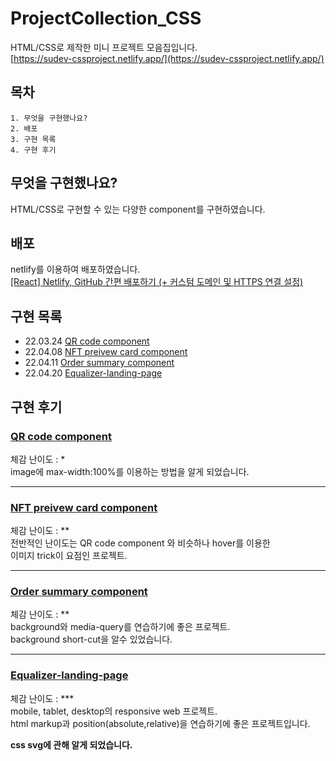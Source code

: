 # ProjectCollection_CSS

HTML/CSS로 제작한 미니 프로젝트 모음집입니다.  
[https://sudev-cssproject.netlify.app/](https://sudev-cssproject.netlify.app/)

## 목차

```
1. 무엇을 구현했나요?
2. 배포
3. 구현 목록
4. 구현 후기
```

## 무엇을 구현했나요?

HTML/CSS로 구현할 수 있는 다양한 component를 구현하였습니다.

## 배포

netlify를 이용하여 배포하였습니다.  
[[React] Netlify, GitHub 간편 배포하기 (+ 커스텀 도메인 및 HTTPS 연결 설정)](https://it-eldorado.tistory.com/129)

## 구현 목록

- 22.03.24 [QR code component](https://sudev-cssproject.netlify.app/component/qr_code/index.html)
- 22.04.08 [NFT preivew card component](https://sudev-cssproject.netlify.app/component/nft-preview-card/index.html)
- 22.04.11 [Order summary component](https://sudev-cssproject.netlify.app/component/order-summary-component/index.html)
- 22.04.20 [Equalizer-landing-page](https://sudev-cssproject.netlify.app/component/equalizer-landing-page/index.html)

## 구현 후기

### [QR code component](https://sudev-cssproject.netlify.app/component/qr_code/index.html)

체감 난이도 : \*  
 image에 max-width:100%를 이용하는 방법을 알게 되었습니다.

---

### [NFT preivew card component](https://sudev-cssproject.netlify.app/component/nft-preview-card/index.html)

체감 난이도 : \*\*  
 전반적인 난이도는 QR code component 와 비슷하나 hover를 이용한  
 이미지 trick이 요점인 프로젝트.

---

### [Order summary component](https://sudev-cssproject.netlify.app/component/order-summary-component/index.html)

체감 난이도 : \*\*  
background와 media-query를 연습하기에 좋은 프로젝트.  
background short-cut을 알수 있었습니다.

---

### [Equalizer-landing-page](https://sudev-cssproject.netlify.app/component/equalizer-landing-page/index.html)

체감 난이도 : \*\*\*  
mobile, tablet, desktop의 responsive web 프로젝트.  
html markup과 position(absolute,relative)을 연습하기에 좋은 프로젝트입니다.

**css svg에 관해 알게 되었습니다.**
